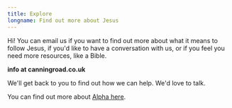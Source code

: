 ```yaml
---
title: Explore
longname: Find out more about Jesus
---
```


Hi! You can email us if you want to find out more about what it means to follow Jesus, if you'd like to have a conversation with us, or if you feel you need more resources, like a Bible.

**info at canningroad.co.uk**

We'll get back to you to find out how we can help. We'd love to talk.

You can find out more about [Alpha here](/alpha/).

<!--
<div class="pa1 ph3 bg-moon-gray">
	<form name="explore" method="POST" data-netlify="true">
	  <p>
		<label class="db fw4 lh-copy f6" for="name">Your Name:</label>
		<input
			class="pa2 input-reset ba bg-white w-100 measure"
			type="text"
			name="name" />   
	  </p>
	  <p>
		<label class="db fw4 lh-copy f6" for="email">Your Email:</label>
		<input
			class="pa2 input-reset ba bg-white w-100 measure"
			type="email"
			name="email" />
	  </p>
	  <p class="b">
		Tick one or more:
	  </p>
	  <p>
		<label><input type="checkbox" name="alpha"> I'm interested in trying the Alpha course </label>
	  </p>
	  <p>
		<label><input type="checkbox" name="bible"> I need a Bible </label>
	  </p>
	  <p>
		<label><input type="checkbox" name="chat"> I have some questions </label>
	  </p>
	  <p>
		<label for="message">Add an extra message for us if you want to:</label>
	  </p>
	  <textarea class="pa2 input-reset ba bg-white w-100 measure" name="message"></textarea>
	  <p>
		<button
			class="b ph3 pv2 input-reset ba b--black bg-white grow pointer f6"
			type="submit">Send!</button>
	  </p>
	</form>
</div>
-->
